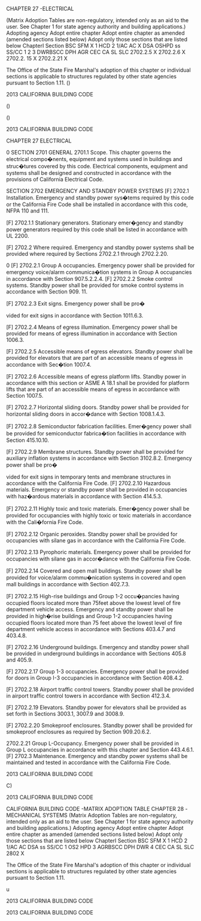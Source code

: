 CHAPTER 27 -ELECTRICAL

(Matrix Adoption Tables are non-regulatory, intended only as an aid to the user. See Chapter 1 for state agency authority and building applications.)
Adopting agency Adopt entire chapter Adopt entire chapter as amended (amended sections listed below) Adopt only those sections that are listed below ChapterI Section  BSC SFM X  1  HCD 2 1/AC AC X  DSA OSHPD ss SS/CC 1 2 3  DWRBSCC DPH AGR CEC CA  SL  SLC
2702.2.5  X
2702.2.6  X
2702.2. 15  X
2702.2.21  X

The Office of the State Fire Marshal's adoption of this chapter or individual sections is applicable to structures regulated by other state agencies pursuant to Section 1.11.
()



2013 CALIFORNIA BUILDING CODE



()



()

2013 CALIFORNIA BUILDING CODE






CHAPTER 27
ELECTRICAL


0
SECTION 2701 GENERAL
2701.1 Scope. This chapter governs the electrical compo�nents, equipment and systems used in buildings and struc�tures covered by this code. Electrical components, equipment and systems shall be designed and constructed in accordance with the provisions of California Electrical Code.

SECTION 2702 EMERGENCY AND STANDBY POWER SYSTEMS
[F]
2702.1 Installation. Emergency and standby power sys�tems required by this code or the California Fire Code shall be installed in accordance with this code, NFPA 110 and 111.

[F]
2702.1.1 Stationary generators. Stationary emer�gency and standby power generators required by this code shall be listed in accordance with UL 2200.

[F]
2702.2 Where required. Emergency and standby power systems shall be provided where required by Sections 2702.2.1 through 2702.2.20.



0 [F] 2702.2.1 Group A occupancies. Emergency power shall be provided for emergency voice/alarm communica�tion systems in Group A occupancies in accordance with Section 907.5.2.2.4.
[F]
2702.2.2 Smoke control systems. Standby power shall be provided for smoke control systems in accordance with Section 909. 11.

[F]
2702.2.3 Exit signs. Emergency power shall be pro�



vided for exit signs in accordance with Section 1011.6.3.

[F]
2702.2.4 Means of egress illumination. Emergency power shall be provided for means of egress illumination in accordance with Section 1006.3.

[F]
2702.2.5 Accessible means of egress elevators. Standby power shall be provided for elevators that are part of an accessible means of egress in accordance with Sec�tion 1007.4.

[F]
2702.2.6 Accessible means of egress platform lifts. Standby power in accordance with this section or ASME A 18.1 shall be provided for platform lifts that are part of an accessible means of egress in accordance with Section 1007.5.



[F]
2702.2.7 Horizontal sliding doors. Standby power shall be provided for horizontal sliding doors in accor�dance with Section 1008.1.4.3.

[F]
2702.2.8 Semiconductor fabrication facilities. Emer�gency power shall be provided for semiconductor fabrica�tion facilities in accordance with Section 415.10.10.



[F]
2702.2.9 Membrane structures. Standby power shall be provided for auxiliary inflation systems in accordance with Section 3102.8.2. Emergency power shall be pro�







vided for exit signs in temporary tents and membrane structures in accordance with the California Fire Code.
[F]
2702.2.10 Hazardous materials. Emergency or standby power shall be provided in occupancies with haz�ardous materials in accordance with Section 414.5.3.

[F]
2702.2.11 Highly toxic and toxic materials. Emer�gency power shall be provided for occupancies with highly toxic or toxic materials in accordance with the Cali�fornia Fire Code.

[F]
2702.2.12 Organic peroxides. Standby power shall be provided for occupancies with silane gas in accordance with the California Fire Code.

[F]
2702.2.13 Pyrophoric materials. Emergency power shall be provided for occupancies with silane gas in accor�dance with the California Fire Code.

[F]
2702.2.14 Covered and open mall buildings. Standby power shall be provided for voice/alarm commu�nication systems in covered and open mall buildings in accordance with Section 402.7.3.


[F] 2702.2.15 High-rise buildings and Group 1-2 occu�pancies having occupied floors located more than 75feet above the lowest level of fire department vehicle access.
Emergency and standby power shall be provided in high�rise buildings and Group 1-2 occupancies having occupied floors located more than 75 feet above the lowest level of fire department vehicle access in accordance with Sections
403.4.7 and 403.4.8.

[F]
2702.2.16 Underground buildings. Emergency and standby power shall be provided in underground buildings in accordance with Sections 405.8 and 405.9.

[F]
2702.2.17 Group 1-3 occupancies. Emergency power shall be provided for doors in Group I-3 occupancies in accordance with Section 408.4.2.

[F]
2702.2.18 Airport traffic control towers. Standby power shall be provided in airport traffic control towers in accordance with Section 412.3.4.

[F]
2702.2.19 Elevators. Standby power for elevators shall be provided as set forth in Sections 3003.1, 3007.9 and 3008.9.

[F]
2702.2.20 Smokeproof enclosures. Standby power shall be provided for smokeproof enclosures as required by Section 909.20.6.2.


2702.2.21 Group L-Occupancy. Emergency power shall be provided in Group L occupancies in accordance with this chapter and Section 443.4.6.1.
[F] 2702.3 Maintenance. Emergency and standby power systems shall be maintained and tested in accordance with the
California Fire Code.


2013 CALIFORNIA BUILDING CODE





C)






2013 CALIFORNIA BUILDING CODE



CALIFORNIA BUILDING CODE -MATRIX ADOPTION TABLE CHAPTER 28 -MECHANICAL SYSTEMS
(Matrix Adoption Tables are non-regulatory, intended only as an aid to the user. See Chapter 1 for state agency authority and building applications.)
Adopting agency Adopt entire chapter Adopt entire chapter as amended (amended sections listed below) Adopt only those sections that are listed below ChapterI Section  BSC  SFM X  1  HCD 2  1/AC  AC  DSA ss  SS/CC  1  OS2  HPD 3  AGRBSCC DPH DWR 4 CEC  CA  SL  SLC
2802  X



The Office of the State Fire Marshal's adoption of this chapter or individual sections is applicable to structures regulated by other state agencies pursuant to Section 1.11.





u


2013 CALIFORNIA BUILDING CODE







2013 CALIFORNIA BUILDING CODE




